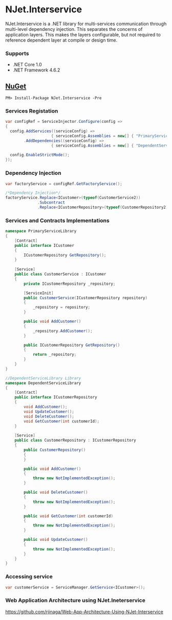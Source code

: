 # NJet.Interservice
NJet.Interservice is a .NET library for multi-services communication through multi-level dependency injection. This separates the concerns of application layers. This makes the layers configurable, but not required to reference dependent layer at compile or design time. 


### Supports
- .NET Core 1.0
- .NET Framework 4.6.2 


## [NuGet](https://www.nuget.org/packages/NJet.Interservice/)
```
PM> Install-Package NJet.Interservice -Pre
```

### Services Registation

```c#
var configRef = ServiceInjector.Configure(config =>
{
  config.AddServices((serviceConfig) => 
                    { serviceConfig.Assemblies = new[] { "PrimaryServiceLibrary" }; })
        .AddDependencies((serviceConfig) => 
                    { serviceConfig.Assemblies = new[] { "DependentServiceLibrary" }; });
                    
  config.EnableStrictMode();
});
```

### Dependency Injection

```c#
var factoryService = configRef.GetFactoryService();

/*Dependency Injection*/
factoryService.Replace<ICustomer>(typeof(CustomerService2))
              .Subcontract
              .Replace<ICustomerRepository>(typeof(CustomerRepository2));

```

### Services and Contracts Implementations

```c#
namespace PrimaryServiceLibrary
{
    [Contract]
    public interface ICustomer
    {
        ICustomerRepository GetRepository();
    }
    
    [Service]
    public class CustomerService : ICustomer
    {
        private ICustomerRepository _repository;

        [ServiceInit]
        public CustomerService(ICustomerRepository repository)
        {
            _repository = repository;
        }

        public void AddCustomer()
        {
            _repository.AddCustomer();
        }

        public ICustomerRepository GetRepository()
        {
            return _repository;
        }
    }
}

//DependentServiceLibrary Library
namespace DependentServiceLibrary
{
    [Contract]
    public interface ICustomerRepository
    {
        void AddCustomer();
        void UpdateCustomer();
        void DeleteCustomer();
        void GetCustomer(int customerId);
    }
    
    [Service]
    public class CustomerRepository : ICustomerRepository
    {
        public CustomerRepository()
        {
        }

        public void AddCustomer()
        {
            throw new NotImplementedException();
        }

        public void DeleteCustomer()
        {
            throw new NotImplementedException();
        }

        public void GetCustomer(int customerId)
        {
            throw new NotImplementedException();
        }

        public void UpdateCustomer()
        {
            throw new NotImplementedException();
        }
    }
}
```
### Accessing service

```c#
var customerService = ServiceManager.GetService<ICustomer>();

```
### Web Application Architecture using NJet.Ineterservice

https://github.com/rjinaga/Web-App-Architecture-Using-NJet-Interservice

